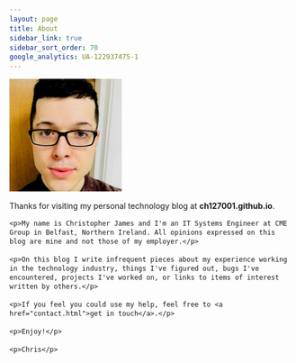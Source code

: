 ```yaml
---
layout: page
title: About
sidebar_link: true
sidebar_sort_order: 70
google_analytics: UA-122937475-1
---
```



<div class="left-col">
    <img src="uploads/0.jpeg">
</div>

<div class="right-col">
    <p>Thanks for visiting my personal technology blog at <b>ch127001.github.io</b>.</p>

    <p>My name is Christopher James and I'm an IT Systems Engineer at CME Group in Belfast, Northern Ireland. All opinions expressed on this blog are mine and not those of my employer.</p>

    <p>On this blog I write infrequent pieces about my experience working in the technology industry, things I've figured out, bugs I've encountered, projects I've worked on, or links to items of interest written by others.</p>

    <p>If you feel you could use my help, feel free to <a href="contact.html">get in touch</a>.</p>

    <p>Enjoy!</p>

    <p>Chris</p>
</div>
